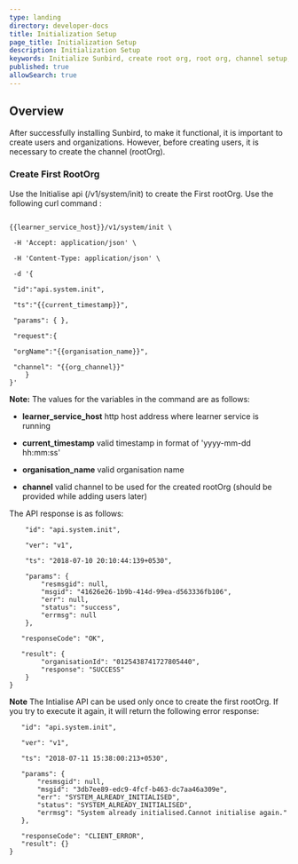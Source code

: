 ```yaml
---
type: landing
directory: developer-docs
title: Initialization Setup
page_title: Initialization Setup
description: Initialization Setup
keywords: Initialize Sunbird, create root org, root org, channel setup, rootorg, rootOrg
published: true
allowSearch: true
---
```

## Overview
After successfully installing Sunbird, to make it functional, it is important to create users and organizations. However, before creating users, it is necessary to create the channel (rootOrg).

### Create First RootOrg 
Use the Initialise api (/v1/system/init) to create the First rootOrg. Use the following curl command :
 
```curl -X POST \

{{learner_service_host}}/v1/system/init \
 
 -H 'Accept: application/json' \
 
 -H 'Content-Type: application/json' \
 
 -d '{
 
 "id":"api.system.init",
 
 "ts":"{{current_timestamp}}",
 
 "params": { },
 
 "request":{
 
 "orgName":"{{organisation_name}}",
 
 "channel": "{{org_channel}}"        
    }       
}'
```
**Note:** The values for the variables in the command are as follows:

- **learner_service_host** http host address where learner service is running

- **current_timestamp** valid timestamp in format of 'yyyy-mm-dd hh:mm:ss' 

- **organisation_name** valid organisation name

- **channel** valid channel to be used for the created rootOrg (should be provided while adding users later)

The API response is as follows:

```{
    "id": "api.system.init",
    
    "ver": "v1",
    
    "ts": "2018-07-10 20:10:44:139+0530",
    
    "params": {
        "resmsgid": null,
        "msgid": "41626e26-1b9b-414d-99ea-d563336fb106",
        "err": null,
        "status": "success",
        "errmsg": null
    },
    
   "responseCode": "OK",
   
   "result": {
        "organisationId": "0125438741727805440",
        "response": "SUCCESS"
    }
}
```

**Note** The Intialise API can be used only once to create the first rootOrg. If you try to execute it again, it will return the following error response:

 ```{
    "id": "api.system.init",
    
    "ver": "v1",
    
    "ts": "2018-07-11 15:38:00:213+0530",
    
    "params": {
        "resmsgid": null,
        "msgid": "3db7ee89-edc9-4fcf-b463-dc7aa46a309e",
        "err": "SYSTEM_ALREADY_INITIALISED",
        "status": "SYSTEM_ALREADY_INITIALISED",
        "errmsg": "System already initialised.Cannot initialise again."
    },
    
    "responseCode": "CLIENT_ERROR",
    "result": {}
}
```







